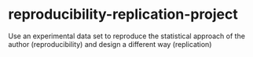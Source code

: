 # reproducibility-replication-project
Use an experimental data set to reproduce the statistical approach of the author (reproducibility) and design a different way (replication)
